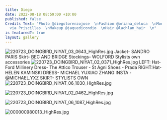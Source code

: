 ```yaml
---
title: Diego
date: 2022-08-18 08:59:00 +10:00
published: false
Credits Text: "Photo @diegolorenzojose  \nFashion @oriana_deluca  \nModel @niyat_moda
  via Priscillas  \nMakeup @jaquedicondio  \nHair @lachlan_hair  \n"
is featured?: true
layout: gallery
---
```


![220723_DOINGBIRD_NIYAT_03_0643_HighRes.jpg](/uploads/220723_DOINGBIRD_NIYAT_03_0643_HighRes.jpg)
Jacket- SANDRO PARIS
Skirt- BEC AND BRIDGE
Stockings- WOLFORD
Stylists own accessories
![220723_DOINGBIRD_NIYAT_02_0371_HighRes.jpg](/uploads/220723_DOINGBIRD_NIYAT_02_0371_HighRes.jpg)
LEFT: Hat- Ford Millinery
Dress- The Attico Trouser - St Agni
Shoes - Prada    RIGHT:Hat- HELEN KAMINSKI
DRESS- MICHAEL YUXIAO ZHANG
INSTA - @MICHAEL.YXZ
SKIRT- STYLISTS OWN
![220723_DOINGBIRD_NIYAT_06_1030_HighRes.jpg](/uploads/220723_DOINGBIRD_NIYAT_06_1030_HighRes.jpg)

![220723_DOINGBIRD_NIYAT_02_0462_HighRes.jpg](/uploads/220723_DOINGBIRD_NIYAT_02_0462_HighRes.jpg)

![220723_DOINGBIRD_NIYAT_06_1087_HighRes.jpg](/uploads/220723_DOINGBIRD_NIYAT_06_1087_HighRes.jpg)

![000000980013_HighRes.jpg](/uploads/000000980013_HighRes.jpg)